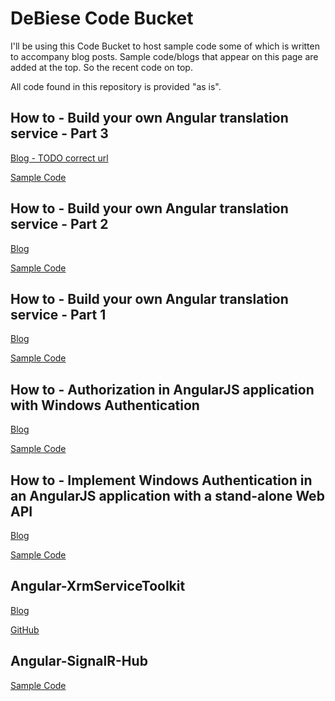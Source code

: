 DeBiese Code Bucket
===================

I'll be using this Code Bucket to host sample code some of which is written to accompany blog posts.
Sample code/blogs that appear on this page are added at the top. So the recent code on top.

All code found in this repository is provided "as is". 

## How to - Build your own Angular translation service - Part 3

[Blog - TODO correct url](https://spikesapps.wordpress.com/)

[Sample Code](https://github.com/DeBiese/DeBiese-Code-Bucket/tree/master/Sample%20Code/DeBiese.NgResources.Part3)

## How to - Build your own Angular translation service - Part 2

[Blog](https://spikesapps.wordpress.com/2016/10/18/how-to-build-your-own-angular-translation-service-part-2/)

[Sample Code](https://github.com/DeBiese/DeBiese-Code-Bucket/tree/master/Sample%20Code/DeBiese.NgResources.Part2)

## How to - Build your own Angular translation service - Part 1

[Blog](https://spikesapps.wordpress.com/2016/09/30/how-to-build-your-own-angular-translation-service-part-1/)

[Sample Code](https://github.com/DeBiese/DeBiese-Code-Bucket/tree/master/Sample%20Code/DeBiese.NgResources.Part1)

## How to - Authorization in AngularJS application with Windows Authentication

[Blog](https://spikesapps.wordpress.com/2016/09/20/how-to-authorization-in-angularjs-application-with-windows-authentication/)

[Sample Code](https://github.com/DeBiese/DeBiese-Code-Bucket/tree/master/Sample%20Code/DeBiese.Authorization)

## How to - Implement Windows Authentication in an AngularJS application with a stand-alone Web API

[Blog](https://spikesapps.wordpress.com/2016/09/08/how-to-implement-windows-authentication-in-an-angularjs-application-with-a-stand-alone-web-api/)

[Sample Code](https://github.com/DeBiese/DeBiese-Code-Bucket/tree/master/Sample%20Code/DeBiese.WinAuth)

## Angular-XrmServiceToolkit

[Blog](https://spikesapps.wordpress.com/2015/10/25/angular-spa-in-dynamics-crm-ngxrmservicetoolkit/)

[GitHub](https://github.com/DeBiese/Angular-XrmServiceToolkit)

## Angular-SignalR-Hub

[Sample Code](https://github.com/DeBiese/DeBiese-Code-Bucket/tree/master/Sample%20Code/Spikes.RubenB.SignalR)

 